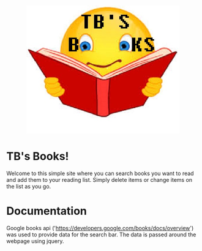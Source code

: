 <p align="center"><img src="tbsbooks.jpg"></p>

# TB's Books!

Welcome to this simple site where you can search books you want to read and add them to your reading list. Simply delete items or change items on the list as you go.

# Documentation


Google books api ('https://developers.google.com/books/docs/overview') was used to provide data for the search bar. The data is passed around the webpage using jquery. 
